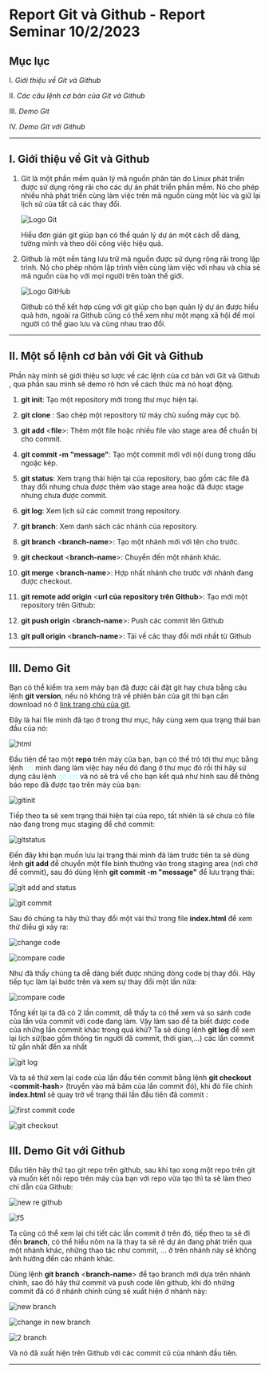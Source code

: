 # **Report Git và Github - Report Seminar 10/2/2023**

## **Mục lục**

I. *Giới thiệu về Git và Github*

II. *Các câu lệnh cơ bản của Git và Github*

III. *Demo Git*

IV. *Demo Git với Github*

---

## **I. Giới thiệu về Git và Github**
1. Git là một phần mềm quản lý mã nguồn phân tán do Linux phát triển được sử dụng rộng rãi cho các dự án phát triển phần mềm. Nó cho phép nhiều nhà 
phát triển cùng làm việc trên mã nguồn cùng một lúc và giữ lại lịch sử của tất cả các thay đổi.
    
    ![Logo Git](https://git-scm.com/images/logos/downloads/Git-Logo-White.png)

    Hiểu đơn giản git giúp bạn có thể quản lý dự án một cách dễ dàng, tường mình và theo dõi công việc hiệu quả.
    
2. Github là một nền tảng lưu trữ mã nguồn được sử dụng rộng rãi trong lập trình. Nó cho phép nhóm lập trình viên cùng làm việc với nhau và chia sẻ mã nguồn của họ với mọi người trên toàn thế giới.

    ![Logo GitHub](https://lthub.ubc.ca/files/2021/06/GitHub-Logo.png)

    Github có thể kết hợp cùng với git giúp cho bạn quản lý dự án được hiểu quả hơn, ngoài ra Github cũng có thể xem như một mạng xã hội để mọi người có thể giao lưu và cùng nhau trao đổi.

---

## **II. Một số lệnh cơ bản với Git và Github**
Phần này mình sẽ giới thiệu sơ lược về các lệnh của cơ bản với Git và Github , qua phần sau mình sẽ demo rõ hơn về cách thức mà nó hoạt động.
1. **git init**: Tạo một repository mới trong thư mục hiện tại.

2. **git clone** <repository>: Sao chép một repository từ máy chủ xuống máy cục bộ.

3. **git add** <**file**>: Thêm một file hoặc nhiều file vào stage area để chuẩn bị cho commit.

4. **git commit -m "message"**: Tạo một commit mới với nội dung trong dấu ngoặc kép.

5. **git status**: Xem trạng thái hiện tại của repository, bao gồm các file đã thay đổi nhưng chưa được thêm vào stage area hoặc đã được stage nhưng chưa được commit.

6. **git log**: Xem lịch sử các commit trong repository.

7. **git branch**: Xem danh sách các nhánh của repository.

8. **git branch** <**branch-name**>: Tạo một nhánh mới với tên cho trước.

9. **git checkout** <**branch-name**>: Chuyển đến một nhánh khác.

10. **git merge** <**branch-name**>: Hợp nhất nhánh cho trước với nhánh đang được checkout.

11. **git remote add origin** <**url của repository trên Github**>: Tạo mới một repository trên Github:

12. **git push origin** <**branch-name**>: Push các commit lên Github

13. **git pull origin** <**branch-name**>: Tải về các thay đổi mới nhất từ Github

---

## **III. Demo Git**

Bạn có thể kiểm tra xem máy bạn đã được cài đặt git hay chưa bằng câu lệnh **git version**, nếu nó không trả về phiên bản của git thì bạn cần download nó ở [link trang chủ của git](https://git-scm.com/).

Đây là hai file mình đã tạo ở trong thư mục, hãy cùng xem qua trạng thái ban đầu của nó:

![html](img/html.png)

Đầu tiên để tạo một **repo** trên máy của bạn, bạn có thể trỏ tới thư mục bằng lệnh <span style="color: #99FFFF">cd</span> mình đang làm việc hay nếu đó đang ở thư mục đó rồi thì hãy sử dụng câu lệnh <span style="color: #99FFFF">git init</span> và nó sẽ trả về cho bạn kết quả như hình sau để thông báo repo đã được tạo trên máy của bạn:

![gitinit](img/gitinit.png)

Tiếp theo ta sẽ xem trạng thái hiện tại của repo, tất nhiên là sẽ chưa có file nào đang trong mục staging để chờ commit:

![gitstatus](img/gitst1.png)

Đến đây khi bạn muốn lưu lại trạng thái mình đã làm trước tiên ta sẽ dùng lệnh **git add** để chuyển một file bình thường vào trong staging area (nơi chờ để commit), sau đó dùng lệnh **git commit -m "message"** để lưu trạng thái:

![git add and status](img/gitadd1.png)

![git commit](img/gitcommit1.png)

Sau đó chúng ta hãy thử thay đổi một vài thứ trong file **index.html** để xem thử điều gì xảy ra:

![change code](img/indexchange1.png)

![compare code](img/compare1.png)

Như đã thấy chúng ta dễ dàng biết được những dòng code bị thay đổi. Hãy tiếp tục làm lại bước trên và xem sự thay đổi một lần nữa:

![compare code](img/compare2.png)

Tổng kết lại ta đã có 2 lần commit, dễ thấy ta có thể xem và so sánh code của lần vừa commit với code đang làm. Vậy làm sao để ta biết được code của những lần commit khác trong quá khứ? Ta sẽ dùng lệnh **git log** để xem lại lịch sử(bao gồm thông tin người đã commit, thời gian,...) các lần commit từ gần nhất đến xa nhất 

![git log](img/gitlog1.png)

Và ta sẽ thử xem lại code của lần đầu tiên commit bằng lệnh **git checkout** <**commit-hash**> (truyền vào mã băm của lần commit đó), khi đó file chính **index.html** sẽ quay trở về trạng thái lần đầu tiên đã commit :

![first commit code](img/indexcommit1.png)

![git checkout](img/gitcheckout1.png)

## **III. Demo Git với Github**

Đầu tiên hãy thử tạo git repo trên github, sau khi tạo xong một repo trên git và muốn kết nối repo trên máy của bạn với repo vừa tạo thì ta sẽ làm theo chỉ dẫn của Github:
 
![new re github](img/repogithub.png)

![f5](img/f5.png)

Ta cũng có thể xem lại chi tiết các lần commit ở trên đó, tiếp theo ta sẽ đi đến **branch**, có thể hiểu nôm na là thay ta sẽ rẽ dự án đang phát triển qua một nhánh khác, những thao tác như commit, ... ở trên nhánh này sẽ không ảnh hưởng đến các nhánh khác.

Dùng lệnh **git branch** <**branch-name**> để tạo branch mới dựa trên nhánh chính, sao đó hãy thử commit và push code lên github, khi đó những commit đã có ở nhánh chính cũng sẽ xuất hiện ở nhánh này:

![new branch](img/brachnew.png)

![change in new branch](img/branchchange.png)

![2 branch](img/new.png)

Và nó đã xuất hiện trên Github với các commit cũ của nhánh đầu tiên.

---
